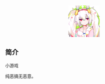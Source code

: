 <p align="center">
  <a href="https://github.com/nksolo/lfnvzhaung.github.io/"><img src="https://github.com/nksolo/lfnvzhaung.github.io/blob/main/static/image/ClickBefore.png" width="100" height="100" alt=""></a>
</p>
<div align="center">


</div>

## 简介
小游戏

纯恶搞无恶意。

